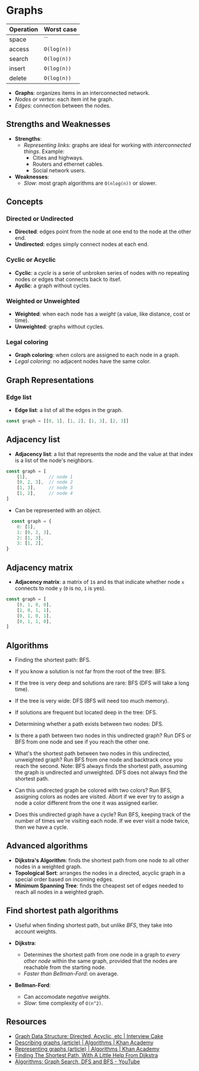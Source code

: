 # Graphs

| Operation | Worst case  |
| --------- | ----------- |
| space     | ``          |
| access    | `O(log(n))` |
| search    | `O(log(n))` |
| insert    | `O(log(n))` |
| delete    | `O(log(n))` |

* **Graphs**: organizes items in an interconnected network.
* *Nodes or vertex*: each item int he graph.
* *Edges*: connection between the nodes.

## Strengths and Weaknesses

* **Strengths**:
  * *Representing links*: graphs are ideal for working with *interconnected
    things*. Example:
    * Cities and highways.
    * Routers and ethernet cables.
    * Social network users.
* **Weaknesses**:
  * *Slow*: most graph algorithms are `O(nlog(n))` or slower.

## Concepts

### Directed or Undirected

* **Directed**: edges point from the node at one end to the node at the other end.
* **Undirected**: edges simply connect nodes at each end.

### Cyclic or Acyclic

* **Cyclic**: a *cycle* is a serie of unbroken series of nodes with no repeating
  nodes or edges that connects back to itsef.
* **Ayclic**: a graph without cycles.

### Weighted or Unweighted

* **Weighted**: when each node has a *weight* (a value, like distance, cost or time).
* **Unweighted**: graphs without cycles.

### Legal coloring

* **Graph coloring**: when colors are assigned to each node in a graph.
* *Legal coloring*: no adjacent nodes have the same color.

## Graph Representations

### Edge list

* **Edge list**: a list of all the edges in the graph.

```javascript
const graph = [[0, 1], [1, 2], [1, 3], [2, 3]]
```

## Adjacency list

* **Adjacency list**: a list that represents the node and the value at that
  index is a list of the node's neighbors.

```javascript
const graph = [
    [1],        // node 1
    [0, 2, 3],  // node 2
    [1, 3],     // node 3
    [1, 2],     // node 4
]
```

* Can be represented with an object.

```javascript
  const graph = {
    0: [1],
    1: [0, 2, 3],
    2: [1, 3],
    3: [1, 2],
}
```

## Adjacency matrix

* **Adjacency matrix**: a matrix of `1`s and `0`s that indicate whether node `x`
  connects to node `y` (`0` is no, `1` is yes).

```javascript
const graph = [
    [0, 1, 0, 0],
    [1, 0, 1, 1],
    [0, 1, 0, 1],
    [0, 1, 1, 0],
]
```

## Algorithms

* Finding the shortest path: BFS.
* If you know a solution is not far from the root of the tree: BFS.
* If the tree is very deep and solutions are rare: BFS (DFS will take a long time).
* If the tree is very wide: DFS (BFS will need too much memory).
* If solutions are frequent but located deep in the tree: DFS.
* Determining whether a path exists between two nodes: DFS.

* Is there a path between two nodes in this undirected graph? Run DFS or BFS from one node and see if you reach the other one.
* What's the shortest path between two nodes in this undirected, unweighted graph? Run BFS from one node and backtrack once you reach the second. Note: BFS always finds the shortest path, assuming the graph is undirected and unweighted. DFS does not always find the shortest path.
* Can this undirected graph be colored with two colors? Run BFS, assigning colors as nodes are visited. Abort if we ever try to assign a node a color different from the one it was assigned earlier.
* Does this undirected graph have a cycle? Run BFS, keeping track of the number of times we're visiting each node. If we ever visit a node twice, then we have a cycle.

## Advanced algorithms

* **Dijkstra's Algorithm**: finds the shortest path from one node to all other nodes in a weighted graph.
* **Topological Sort**: arranges the nodes in a directed, acyclic graph in a special order based on incoming edges.
* **Minimum Spanning Tree**: finds the cheapest set of edges needed to reach all nodes in a weighted graph.

## Find shortest path algorithms

* Useful when finding shortest path, but unlike *BFS*, they take into account weights.

* **Dijkstra**:
  * Determines the shortest path from one node in a graph to *every other node* within the same graph, provided that the nodes are reachable from the starting node.
  * *Faster than Bellman-Ford*: on average.
* **Bellman-Ford**:
  * Can accomodate *negative weights*.
  * *Slow*: time complexity of `O(n^2)`.

## Resources

* [Graph Data Structure: Directed, Acyclic, etc | Interview Cake](https://www.interviewcake.com/concept/javascript/graph)
* [Describing graphs (article) | Algorithms | Khan Academy](https://www.khanacademy.org/computing/computer-science/algorithms/graph-representation/a/describing-graphs)
* [Representing graphs (article) | Algorithms | Khan
  Academy](https://www.khanacademy.org/computing/computer-science/algorithms/graph-representation/a/representing-graphs)
* [Finding The Shortest Path, With A Little Help From
  Dijkstra](https://medium.com/basecs/finding-the-shortest-path-with-a-little-help-from-dijkstra-613149fbdc8e)
* [Algorithms: Graph Search, DFS and BFS -
  YouTube](https://www.youtube.com/watch?v=zaBhtODEL0w)
